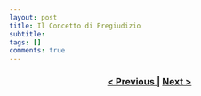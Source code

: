 ```yaml
---
layout: post
title: Il Concetto di Pregiudizio
subtitle:
tags: []
comments: true
---
```





<h3 style="text-align:center">
<a href="https://velitch.github.io/velitch/2021-11-02-01_01_il_paradigma/">< Previous </a>
|
<a href="https://velitch.github.io/velitch/2021-11-02-01_01_il_paradigma/">Next ></a>
</h3>
